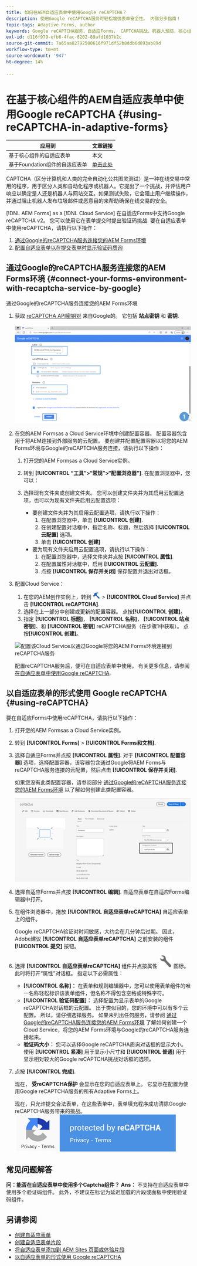 ```yaml
---
title: 如何在AEM自适应表单中使用Google reCAPTCHA？
description: 使用Google reCAPTCHA服务可轻松增强表单安全性。 内部分步指南！
topic-tags: Adaptive Forms, author
keywords: Google reCAPTCHA服务，自适应Forms， CAPTCHA挑战，机器人预防，核心组件，表单提交安全性，表单垃圾邮件预防
exl-id: d116f979-efb6-4fac-8202-89afd1037b2c
source-git-commit: 7a65aa82792500616f971df52b8ddb6d893ab89d
workflow-type: tm+mt
source-wordcount: '947'
ht-degree: 14%

---
```


# 在基于核心组件的AEM自适应表单中使用Google reCAPTCHA {#using-reCAPTCHA-in-adaptive-forms}

| 应用到 | 文章链接 |
| -------- | ---------------------------- |
| 基于核心组件的自适应表单 | 本文 |
| 基于Foundation组件的自适应表单 | [单击此处](/help/forms/captcha-adaptive-forms.md) |

CAPTCHA（区分计算机和人类的完全自动化公共图灵测试）是一种在线交易中常用的程序，用于区分人类和自动化程序或机器人。它提出了一个挑战，并评估用户响应以确定是人还是机器人与网站交互。如果测试失败，它会阻止用户继续操作，并通过阻止机器人发布垃圾邮件或恶意目的来帮助确保在线交易的安全。

[!DNL AEM Forms] as a [!DNL Cloud Service] 在自适应Forms中支持Google reCAPTCHA v2。 您可以使用它在表单提交时提出验证码挑战. 要在自适应表单中使用reCAPTCHA，请执行以下操作：

1. [通过Google的reCAPTCHA服务连接您的AEM Forms环境](#connect-your-forms-environment-with-recaptcha-service-by-google)
1. [配置自适应表单以在提交表单时显示验证码质询](#using-reCAPTCHA)

## 通过Google的reCAPTCHA服务连接您的AEM Forms环境 {#connect-your-forms-environment-with-recaptcha-service-by-google}

通过Google的reCAPTCHA服务连接您的AEM Forms环境

1. 获取 [reCAPTCHA API密钥对](https://www.google.com/recaptcha/admin) 来自Google的。 它包括 **站点密钥** 和 **密钥**.

   ![创建Google网站的Google reCAPTCHA配置以获取reCAPTCHA密钥](/help/forms/assets/google-captcha.gif)
1. 在您的AEM Formsas a Cloud Service环境中创建配置容器。 配置容器包含用于将AEM连接到外部服务的云配置。 要创建并配置配置容器以将您的AEM Forms环境与Google的reCAPTCHA服务连接，请执行以下操作：
   1. 打开您的AEM Formsas a Cloud Service实例。
   1. 转到 **[!UICONTROL “工具”>“常规”>“配置浏览器”]**. 在配置浏览器中，您可以：
   1. 选择现有文件夹或创建文件夹。 您可以创建文件夹并为其启用云配置选项，也可以为现有文件夹启用云配置选项：

      * 要创建文件夹并为其启用云配置选项，请执行以下操作：
         1. 在配置浏览器中，单击 **[!UICONTROL 创建]**.
         1. 在创建配置对话框中，指定名称、标题，然后选择 **[!UICONTROL 云配置]** 选项。
         1. 单击 **[!UICONTROL 创建]**
      * 要为现有文件夹启用云配置选项，请执行以下操作：
         1. 在配置浏览器中，选择文件夹并点按 **[!UICONTROL 属性]**.
         1. 在配置属性对话框中，启用 **[!UICONTROL 云配置]**.
         1. 点按 **[!UICONTROL 保存并关闭]** 保存配置并退出对话框。

1. 配置Cloud Service：
   1. 在您的AEM创作实例上，转到 ![tools-1](assets/tools-1.png) > **[!UICONTROL Cloud Service]** 并点击 **[!UICONTROL reCAPTCHA]**.
   1. 选择在上一部分中创建或更新的配置容器。 点按&#x200B;**[!UICONTROL 创建]**。
   1. 指定 **[!UICONTROL 标题]**， **[!UICONTROL 名称]**， **[!UICONTROL 站点密钥]**、和 **[!UICONTROL 密钥]** reCAPTCHA服务（在步骤1中获取）。 点按&#x200B;**[!UICONTROL 创建]**。

   ![配置该Cloud Service以通过Google将您的AEM Forms环境连接到reCAPTCHA服务](/help/forms/assets/captcha-configuration.gif)

   配置reCAPTCHA服务后，便可在自适应表单中使用。 有关更多信息，请参阅 [在自适应表单中使用Google reCAPTCHA](#using-reCAPTCHA).

## 以自适应表单的形式使用 Google reCAPTCHA {#using-reCAPTCHA}

要在自适应Forms中使用reCAPTCHA，请执行以下操作：

1. 打开您的AEM Formsas a Cloud Service实例。
1. 转到 **[!UICONTROL Forms]** > **[!UICONTROL Forms和文档]**.
1. 选择自适应Forms并点按 **[!UICONTROL 属性]**. 对于 **[!UICONTROL 配置容器]** 选项，选择配置容器，该容器包含通过Google将AEM Forms与reCAPTCHA服务连接的云配置，然后点击 **[!UICONTROL 保存并关闭]**.

   如果您没有此类配置容器，请参阅部分 [通过Google的reCAPTCHA服务连接您的AEM Forms环境](#connect-your-forms-environment-with-recaptcha-service-by-google) 以了解如何创建此类配置容器。

   ![选择配置容器](/help/forms/assets/captcha-properties.png)

1. 选择自适应Forms并点按 **[!UICONTROL 编辑]**. 自适应表单在自适应Forms编辑器中打开。
1. 在组件浏览器中，拖放 **[!UICONTROL 自适应表单reCAPTCHA]** 自适应表单上的组件。

   Google reCAPTCHA验证对时间敏感，大约会在几分钟后过期。 因此，Adobe建议 **[!UICONTROL 自适应表单reCAPTCHA]** 之前安装的组件 **[!UICONTROL 提交]** 按钮。

1. 选择 **[!UICONTROL 自适应表单reCAPTCHA]** 组件并点按属性 ![“属性”图标](assets/configure-icon.svg) 图标。 此时将打开“属性”对话框。 指定以下必需属性：
   * **[!UICONTROL 名称]：** 在表单和规则编辑器中，您可以使用表单组件的唯一名称轻松标识该表单组件，但名称不得包含空格或特殊字符。
   * **[!UICONTROL 验证码配置]：** 选择配置为显示表单的Google reCAPTCHA对话框的云配置。 出于类似目的，您的环境中可以有多个云配置。 所以，请仔细选择服务。 如果未列出任何服务，请参阅 [通过Google的reCAPTCHA服务连接您的AEM Forms环境](#connect-your-forms-environment-with-recaptcha-service-by-google) 了解如何创建一个Cloud Service，将您的AEM Forms环境与Google的reCAPTCHA服务连接起来。
   * **验证码大小：** 您可以选择Google reCAPTCHA质询对话框的显示大小。 使用 **[!UICONTROL 紧凑]** 用于显示小尺寸和 **[!UICONTROL 普通]** 用于显示相对较大的Google reCAPTCHA挑战对话框的选项。

1. 点按 **[!UICONTROL 完成]**.

   现在， **受reCAPTCHA保护** 会显示在您的自适应表单上。 它显示在配置为使用Google reCAPTCHA服务的所有Adaptive Forms上。

   现在，只允许提交合法表单，在这些表单中，表单填充程序成功清除Google reCAPTCHA服务带来的挑战。
   ![Google受reCAPTCHA徽章保护](/help/forms/assets/google-recaptcha-v2.png)

<!--
### Show or hide CAPTCHA component based on rules {#show-hide-captcha}

You can select to show or hide the CAPTCHA component based on rules that you apply on a component in an Adaptive Form. Tap the component, select ![edit rules](assets/edit-rules-icon.svg), and tap **[!UICONTROL Create]** to create a rule. For more information on creating rules, see [Rule Editor](rule-editor.md).

For example, the CAPTCHA component must display in an Adaptive Form only if the Currency Value field in the form has a value of more than 25000.

Tap the **[!UICONTROL Currency Value]** field in the form and create the following rules:

![Show or hide rules](assets/rules-show-hide-captcha.png)

   >[!NOTE]
   >
   > When you select a reCAPTCHA v2 configuration and the size is set to [!UICONTROL Invisible], the show/hide option remains disabled.

   -->

## 常见问题解答

**问：能否在自适应表单中使用多个Captcha组件？**
**Ans：** 不支持在自适应表单中使用多个验证码组件。 此外，不建议在标记为延迟加载的片段或面板中使用验证码组件。

## 另请参阅

* [创建自适应表单](/help/forms/creating-adaptive-form-core-components.md)
* [创建自适应表单片段](/help/forms/adaptive-form-fragments-core-components.md)
* [将自适应表单添加到 AEM Sites 页面或体验片段](/help/forms/create-or-add-an-adaptive-form-to-aem-sites-page.md)
* [以自适应表单的形式使用 Google reCAPTCHA](/help/forms/captcha-adaptive-forms-core-components.md)
